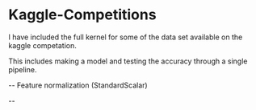# Kaggle-Competitions

I have included the full kernel for some of the data set available on the kaggle competation. 

This includes making a model and testing the accuracy through a single pipeline. 

-- Feature normalization (StandardScalar)

-- 
